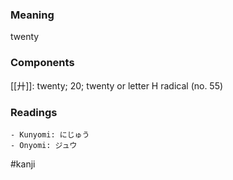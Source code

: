 ### Meaning

twenty

### Components

[[廾]]: twenty; 20; twenty or letter H radical (no. 55)

### Readings

```
- Kunyomi: にじゅう
- Onyomi: ジュウ
```

#kanji